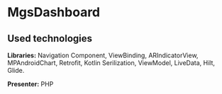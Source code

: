 # MgsDashboard

## Used technologies

**Libraries:** 
Navigation Component, ViewBinding,
ARIndicatorView, MPAndroidChart, Retrofit,
Kotlin Serilization, ViewModel, LiveData, Hilt, Glide.


**Presenter:** PHP
